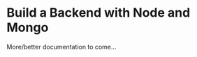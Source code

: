 Build a Backend with Node and Mongo
===================================

More/better documentation to come...